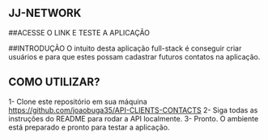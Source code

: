 ## JJ-NETWORK 

##ACESSE O LINK E TESTE A APLICAÇÃO 

##INTRODUÇÃO
  O intuito desta aplicação full-stack é conseguir criar usuários e para que estes possam cadastrar futuros contatos na aplicação.
  
## COMO UTILIZAR?
  1- Clone este repositório em sua máquina https://github.com/joaobuga35/API-CLIENTS-CONTACTS
  2- Siga todas as instruções do README para rodar a API localmente.
  3- Pronto. O ambiente está preparado e pronto para testar a aplicação.
